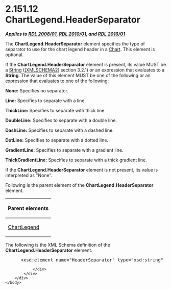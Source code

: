 <html dir="LTR" xmlns:mshelp="http://msdn.microsoft.com/mshelp" xmlns:ddue="http://ddue.schemas.microsoft.com/authoring/2003/5" xmlns:xlink="http://www.w3.org/1999/xlink" xmlns:tool="http://www.microsoft.com/tooltip">
    <head>
        <meta http-equiv="Content-Type" content="text/html; CHARSET=utf-8"></meta>
        <meta name="save" content="history"></meta>
        <title>2.151.12 ChartLegend.HeaderSeparator</title>
        <xml>
            <mshelp:toctitle title="2.151.12 ChartLegend.HeaderSeparator"></mshelp:toctitle>
            <mshelp:rltitle title="[MS-RDL]: ChartLegend.HeaderSeparator"></mshelp:rltitle>
            <mshelp:keyword index="A" term="e7f6deaf-c19b-4072-bce2-861cedeae131"></mshelp:keyword>
            <mshelp:attr name="DCSext.ContentType" value="open specification"></mshelp:attr>
            <mshelp:attr name="AssetID" value="e7f6deaf-c19b-4072-bce2-861cedeae131"></mshelp:attr>
            <mshelp:attr name="TopicType" value="kbRef"></mshelp:attr>
            <mshelp:attr name="DCSext.Title" value="[MS-RDL]: ChartLegend.HeaderSeparator" />
        </xml>
    </head>
    <body>
        <div id="header">
            <h1 class="heading">2.151.12 ChartLegend.HeaderSeparator</h1>
        </div>
        <div id="mainSection">
            <div id="mainBody">
                <div id="allHistory" class="saveHistory"></div>
                <div id="sectionSection0" class="section" name="collapseableSection">
                    

<p><b><i>Applies to </i></b><a href="1e855f94-4617-47e4-b89e-0856c6cb420f.md"><b><i>RDL 2008/01</i></b></a><b><i>,
</i></b><a href="3428e690-a348-4ec7-8a6a-8efb42d2cdee.md"><b><i>RDL 2010/01</i></b></a><b><i>,
and </i></b><a href="52ce3983-2bfc-4e72-9359-42aaf5fe4509.md"><b><i>RDL 2016/01</i></b></a></p>

<p>The <b>ChartLegend.HeaderSeparator</b> element specifies the
type of separator to use for the chart legend header in a <a href="b0ab5524-7eb2-47a7-a4d3-230f5c8c5526.md">Chart</a>. This element is
optional. </p>

<p>If the <b>ChartLegend.HeaderSeparator</b> element is
present, its value MUST be a <a href="1ed81ef3-a683-45e3-aaad-bd2bbe71bc3d.md">String</a>
(<a href="https://go.microsoft.com/fwlink/?LinkId=90610">[XMLSCHEMA2]</a>
section 3.2.1) or an expression that evaluates to a <b>String</b>. The value of
this element MUST be one of the following or an expression that evaluates to
one of the following:</p>

<p><b>None:</b> Specifies no separator.</p>

<p><b>Line:</b> Specifies to separate with a line.</p>

<p><b>ThickLine:</b> Specifies to separate with thick
line.</p>

<p><b>DoubleLine:</b> Specifies to separate with a
double line.</p>

<p><b>DashLine:</b> Specifies to separate with a dashed
line.</p>

<p><b>DotLine:</b> Specifies to separate with a dotted
line.</p>

<p><b>GradientLine:</b> Specifies to separate with a
gradient line.</p>

<p><b>ThickGradientLine:</b> Specifies to separate with
a thick gradient line.</p>

<p>If the <b>ChartLegend.HeaderSeparator</b> element is not
present, its value is interpreted as &quot;None&quot;.</p>

<p>Following is the parent element of the <b>ChartLegend.HeaderSeparator</b>
element.</p>

<table>
 <thead>
  <tr>
   <th>
   <p>Parent elements</p>
   </th>
  </tr>
 </thead>
 <tr>
  <td>
  <p><a href="68a0757c-8f1a-42b9-9473-ccedd40029fb.md">ChartLegend</a></p>
  </td>
 </tr>
</table>

<p>The following is the XML Schema definition of the <b>ChartLegend.HeaderSeparator</b>
element.</p>

<dl>
<dd>
<div><pre> &lt;xsd:element name=&quot;HeaderSeparator&quot; type=&quot;xsd:string&quot; minOccurs=&quot;0&quot; /&gt;
</pre></div>
</dd></dl>


                </div>
            </div>
        </div>
    </body>
</html>